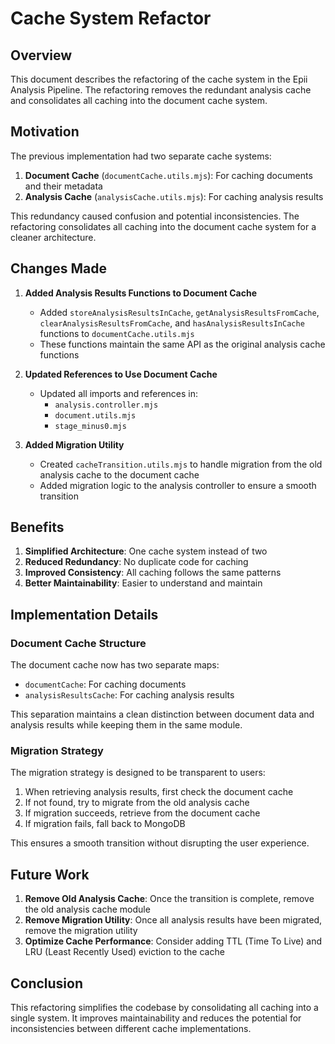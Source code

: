 # Cache System Refactor

## Overview

This document describes the refactoring of the cache system in the Epii Analysis Pipeline. The refactoring removes the redundant analysis cache and consolidates all caching into the document cache system.

## Motivation

The previous implementation had two separate cache systems:

1. **Document Cache** (`documentCache.utils.mjs`): For caching documents and their metadata
2. **Analysis Cache** (`analysisCache.utils.mjs`): For caching analysis results

This redundancy caused confusion and potential inconsistencies. The refactoring consolidates all caching into the document cache system for a cleaner architecture.

## Changes Made

1. **Added Analysis Results Functions to Document Cache**
   - Added `storeAnalysisResultsInCache`, `getAnalysisResultsFromCache`, `clearAnalysisResultsFromCache`, and `hasAnalysisResultsInCache` functions to `documentCache.utils.mjs`
   - These functions maintain the same API as the original analysis cache functions

2. **Updated References to Use Document Cache**
   - Updated all imports and references in:
     - `analysis.controller.mjs`
     - `document.utils.mjs`
     - `stage_minus0.mjs`

3. **Added Migration Utility**
   - Created `cacheTransition.utils.mjs` to handle migration from the old analysis cache to the document cache
   - Added migration logic to the analysis controller to ensure a smooth transition

## Benefits

1. **Simplified Architecture**: One cache system instead of two
2. **Reduced Redundancy**: No duplicate code for caching
3. **Improved Consistency**: All caching follows the same patterns
4. **Better Maintainability**: Easier to understand and maintain

## Implementation Details

### Document Cache Structure

The document cache now has two separate maps:
- `documentCache`: For caching documents
- `analysisResultsCache`: For caching analysis results

This separation maintains a clean distinction between document data and analysis results while keeping them in the same module.

### Migration Strategy

The migration strategy is designed to be transparent to users:

1. When retrieving analysis results, first check the document cache
2. If not found, try to migrate from the old analysis cache
3. If migration succeeds, retrieve from the document cache
4. If migration fails, fall back to MongoDB

This ensures a smooth transition without disrupting the user experience.

## Future Work

1. **Remove Old Analysis Cache**: Once the transition is complete, remove the old analysis cache module
2. **Remove Migration Utility**: Once all analysis results have been migrated, remove the migration utility
3. **Optimize Cache Performance**: Consider adding TTL (Time To Live) and LRU (Least Recently Used) eviction to the cache

## Conclusion

This refactoring simplifies the codebase by consolidating all caching into a single system. It improves maintainability and reduces the potential for inconsistencies between different cache implementations.

